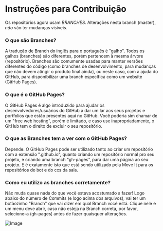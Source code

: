 # Instruções para Contribuição

Os repositórios agora usam *BRANCHES*. Alterações nesta branch (master), *não* vão ter mudanças visíveis.

### O que são Branches?

A tradução de Branch do inglês para o português é "galho". Todos os galhos (branches) são diferentes, porém pertencem à mesma árvore (repositório). Branches são comumente usadas para manter versões diferentes do código (como branches de desenvolvimento, para mudanças que não devem atingir o produto final ainda), ou neste caso, com a ajuda do GitHub, para disponibilizar uma branch específica como um website (GitHub Pages).

### O que é o GitHub Pages?

O GitHub Pages é algo introduzido para ajudar os desenvolvedores/usuários do GitHub a dar um lar aos seus projetos e portfolios que estão presentes aqui no GitHub. Você poderia sim chamar de um "free web hosting", porém é limitado, e caso use inapropriadamente, o GitHub tem o direito de excluir o seu repositório.

### O que as Branches tem a ver com o GitHub Pages?

Depende. O GitHub Pages pode ser utilizado tanto ao criar um repositório com a extensão ".github.io", quanto criando um repositório normal pro seu projeto, e criando uma branch "gh-pages", para dar uma página ao seu projeto. E é exatamente isto que está sendo utilizado pela Move It para os repositórios do bot e do ccs da sala.

### Como eu utilizo as branches corretamente?

Não muda quase nada do que você estava acostumado a fazer! Logo abaixo do número de Commits (e logo acima dos arquivos), vai ter um botãozinho "Branch" que vai dizer em qual Branch você está. Clique nele e um menu deve abrir, caso não esteja na Branch correta, por favor, selecione-a (gh-pages) antes de fazer quaisquer alterações.

![Image](../blob/master/contributing_image.png?raw=true)